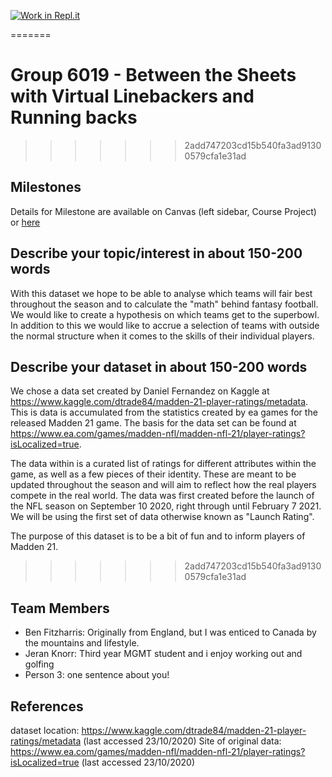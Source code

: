 [![Work in Repl.it](https://classroom.github.com/assets/work-in-replit-14baed9a392b3a25080506f3b7b6d57f295ec2978f6f33ec97e36a161684cbe9.svg)](https://classroom.github.com/online_ide?assignment_repo_id=312365&assignment_repo_type=GroupAssignmentRepo)

=======
# Group 6019 - Between the Sheets with Virtual Linebackers and Running backs
>>>>>>> 2add747203cd15b540fa3ad91300579cfa1e31ad


## Milestones

Details for Milestone are available on Canvas (left sidebar, Course Project) or [here](https://firas.moosvi.com/courses/data301/project/milestone01.html)

## Describe your topic/interest in about 150-200 words

With this dataset we hope to be able to analyse which teams will fair best throughout the season and to calculate the "math" behind fantasy football. We would like to create a hypothesis on which teams get to the superbowl. In addition to this we would like to accrue a selection of teams with outside the normal structure when it comes to the skills of their individual players.


## Describe your dataset in about 150-200 words

We chose a data set created by Daniel Fernandez on Kaggle at https://www.kaggle.com/dtrade84/madden-21-player-ratings/metadata. This is data is accumulated from the statistics created by ea games for the released Madden 21 game. The basis for the data set can be found at https://www.ea.com/games/madden-nfl/madden-nfl-21/player-ratings?isLocalized=true. 

The data within is a curated list of ratings for different attributes within the game, as well as a few pieces of their identity. These are meant to be updated throughout the season and will aim to reflect how the real players compete in the real world. The data was first created before the launch of the NFL season on September 10 2020, right through until February 7 2021. We will be using the first set of data otherwise known as "Launch Rating". 

The purpose of this dataset is to be a bit of fun and to inform players of Madden 21.
>>>>>>> 2add747203cd15b540fa3ad91300579cfa1e31ad


## Team Members
- Ben Fitzharris: Originally from England, but I was enticed to Canada by the mountains and lifestyle.
- Jeran Knorr: Third year MGMT student and i enjoy working out and golfing
- Person 3: one sentence about you!

## References

dataset location: https://www.kaggle.com/dtrade84/madden-21-player-ratings/metadata (last accessed 23/10/2020)
Site of original data: https://www.ea.com/games/madden-nfl/madden-nfl-21/player-ratings?isLocalized=true (last accessed 23/10/2020)

